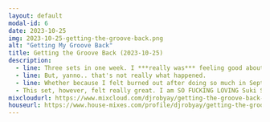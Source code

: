 ```yaml
---
layout: default
modal-id: 6
date: 2023-10-25
img: 2023-10-25-getting-the-groove-back.png
alt: "Getting My Groove Back"
title: Getting the Groove Back (2023-10-25)
description:
  - line: Three sets in one week. I ***really was*** feeling good about myself! I thought that shit was gonna keep up, and I'd end up hitting my goal of 80 hours of content within a month!
  - line: But, yanno.. that's not really what happened.
  - line: Whether because I felt burned out after doing so much in September, or I got lazy, or whatever, I just wasn't feeling up to it for around a month. I kept experimenting with new tracks, but nothing really excited me.
  - This set, however, felt really great. I am SO FUCKING LOVING Suki Soul. Every single time I hear *Wear it Out*, I feel happy.
mixcloudurl: https://www.mixcloud.com/djrobyay/getting-the-groove-back-2023-10-25/
houseurl: https://www.house-mixes.com/profile/djrobyay/getting-the-groove-back
---
```

